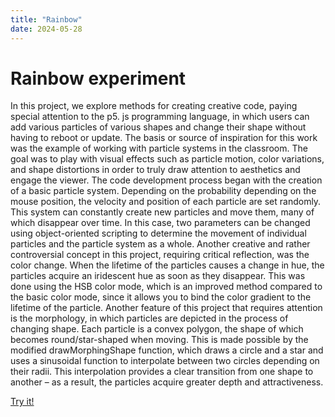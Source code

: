 ```yaml
---
title: "Rainbow"
date: 2024-05-28
---
```


# Rainbow experiment

In this project, we explore methods for creating creative code, paying special attention to the p5. js programming language, in which users can add various particles of various shapes and change their shape without having to reboot or update. The basis or source of inspiration for this work was the example of working with particle systems in the classroom. The goal was to play with visual effects such as particle motion, color variations, and shape distortions in order to truly draw attention to aesthetics and engage the viewer.
The code development process began with the creation of a basic particle system. Depending on the probability depending on the mouse position, the velocity and position of each particle are set randomly. This system can constantly create new particles and move them, many of which disappear over time. In this case, two parameters can be changed using object-oriented scripting to determine the movement of individual particles and the particle system as a whole.
Another creative and rather controversial concept in this project, requiring critical reflection, was the color change. When the lifetime of the particles causes a change in hue, the particles acquire an iridescent hue as soon as they disappear. This was done using the HSB color mode, which is an improved method compared to the basic color mode, since it allows you to bind the color gradient to the lifetime of the particle.
Another feature of this project that requires attention is the morphology, in which particles are depicted in the process of changing shape. Each particle is a convex polygon, the shape of which becomes round/star-shaped when moving. This is made possible by the modified drawMorphingShape function, which draws a circle and a star and uses a sinusoidal function to interpolate between two circles depending on their radii. This interpolation provides a clear transition from one shape to another – as a result, the particles acquire greater depth and attractiveness.

[Try it!](/skills-github-pages/Experiment11/Rainbow1/index.html)
